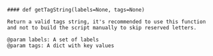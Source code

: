     #### def getTagString(labels=None, tags=None) 
    
    Return a valid tags string, it's recommended to use this function
    and not to build the script manually to skip reserved letters.
    
    @param labels: A set of labels
    @param tags: A dict with key values
